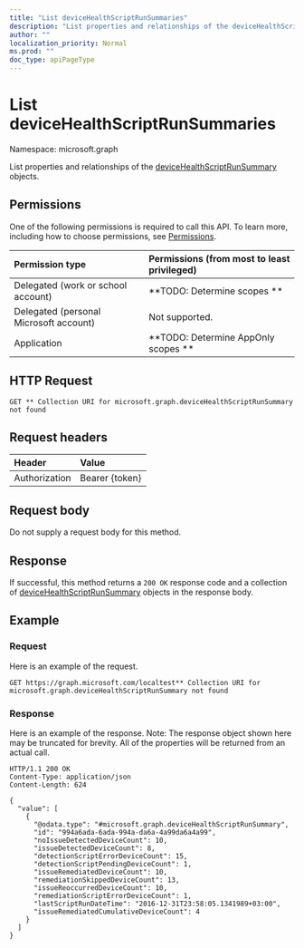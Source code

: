 ```yaml
---
title: "List deviceHealthScriptRunSummaries"
description: "List properties and relationships of the deviceHealthScriptRunSummary objects."
author: ""
localization_priority: Normal
ms.prod: ""
doc_type: apiPageType
---
```


# List deviceHealthScriptRunSummaries

Namespace: microsoft.graph

List properties and relationships of the [deviceHealthScriptRunSummary](../resources/devicehealthscriptrunsummary.md) objects.

## Permissions
One of the following permissions is required to call this API. To learn more, including how to choose permissions, see [Permissions](/concepts/permissions-reference.md).

|Permission type|Permissions (from most to least privileged)|
|:---|:---|
|Delegated (work or school account)|**TODO: Determine scopes **|
|Delegated (personal Microsoft account)|Not supported.|
|Application|**TODO: Determine AppOnly scopes **|

## HTTP Request
<!-- {
  "blockType": "ignored"
}
-->
``` http
GET ** Collection URI for microsoft.graph.deviceHealthScriptRunSummary not found
```

## Request headers
|Header|Value|
|:---|:---|
|Authorization|Bearer {token}|

## Request body
Do not supply a request body for this method.

## Response
If successful, this method returns a `200 OK` response code and a collection of [deviceHealthScriptRunSummary](../resources/devicehealthscriptrunsummary.md) objects in the response body.

## Example

### Request
Here is an example of the request.
<!-- {
  "blockType": "request",
  "name": "get_devicehealthscriptrunsummary"
}
-->
``` http
GET https://graph.microsoft.com/localtest** Collection URI for microsoft.graph.deviceHealthScriptRunSummary not found
```

### Response
Here is an example of the response. Note: The response object shown here may be truncated for brevity. All of the properties will be returned from an actual call.
<!-- {
  "blockType": "response",
  "truncated": true,
  "@odata.type": "collection(microsoft.graph.devicehealthscriptrunsummary)"
}
-->
``` http
HTTP/1.1 200 OK
Content-Type: application/json
Content-Length: 624

{
  "value": [
    {
      "@odata.type": "#microsoft.graph.deviceHealthScriptRunSummary",
      "id": "994a6ada-6ada-994a-da6a-4a99da6a4a99",
      "noIssueDetectedDeviceCount": 10,
      "issueDetectedDeviceCount": 8,
      "detectionScriptErrorDeviceCount": 15,
      "detectionScriptPendingDeviceCount": 1,
      "issueRemediatedDeviceCount": 10,
      "remediationSkippedDeviceCount": 13,
      "issueReoccurredDeviceCount": 10,
      "remediationScriptErrorDeviceCount": 1,
      "lastScriptRunDateTime": "2016-12-31T23:58:05.1341989+03:00",
      "issueRemediatedCumulativeDeviceCount": 4
    }
  ]
}
```

